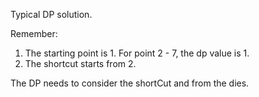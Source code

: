 Typical DP solution.

Remember: 
1) The starting point is 1. For point 2 - 7, the dp value is 1.
2) The shortcut starts from 2.

The DP needs to consider the shortCut and from the dies.